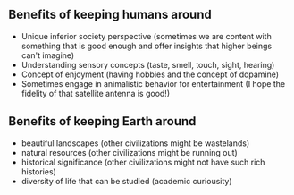 ## Benefits of keeping humans around
- Unique inferior society perspective (sometimes we are content with something that is good enough and offer insights that higher beings can't imagine)
- Understanding sensory concepts (taste, smell, touch, sight, hearing)
- Concept of enjoyment (having hobbies and the concept of dopamine)
- Sometimes engage in animalistic behavior for entertainment (I hope the fidelity of that satellite antenna is good!)

## Benefits of keeping Earth around
- beautiful landscapes (other civilizations might be wastelands)
- natural resources (other civilizations might be running out)
- historical significance (other civilizations might not have such rich histories)
- diversity of life that can be studied (academic curiousity)
